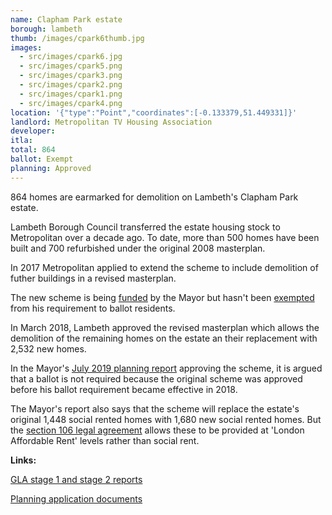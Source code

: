 ```yaml
---
name: Clapham Park estate 
borough: lambeth
thumb: /images/cpark6thumb.jpg
images:
  - src/images/cpark6.jpg
  - src/images/cpark5.png
  - src/images/cpark3.png
  - src/images/cpark2.png
  - src/images/cpark1.png
  - src/images/cpark4.png
location: '{"type":"Point","coordinates":[-0.133379,51.449331]}'
landlord: Metropolitan TV Housing Association
developer:
itla:
total: 864
ballot: Exempt
planning: Approved
---
```

864 homes are earmarked for demolition on Lambeth's Clapham Park estate.

Lambeth Borough Council transferred the estate housing stock to Metropolitan over a decade ago. To date, more than 500 homes have been built and 700 refurbished under the original 2008 masterplan.

In 2017 Metropolitan applied to extend the scheme to include demolition of futher buildings in a revised masterplan.

The new scheme is being [funded](https://www.london.gov.uk/programmes-strategies/housing-and-land/homes-londoners/estate-regeneration/estate-regeneration-data) by the Mayor but hasn't been [exempted](https://www.london.gov.uk/programmes-strategies/housing-and-land/homes-londoners/estate-regeneration/estate-regeneration-data) from his requirement to ballot residents. 

In March 2018, Lambeth approved the revised masterplan which allows the demolition of the remaining homes on the estate an their replacement with 2,532 new homes.

In the Mayor's [July 2019 planning report](https://www.london.gov.uk/sites/default/files/public%3A//public%3A//PAWS/media_id_482169///clapham_park_estate_report.pdf) approving the scheme, it is argued that a ballot is not required because the original scheme was approved before his ballot requirement became effective in 2018.

The Mayor's report also says that the scheme will replace the estate's original 1,448 social rented homes with 1,680 new social rented homes. But the [section 106 legal agreement](/images/claphamparks106.pdf) allows these to be provided at 'London Affordable Rent' levels rather than social rent.


__Links:__

[GLA stage 1 and stage 2 reports](https://www.london.gov.uk/sites/default/files/public%3A//public%3A//PAWS/media_id_482169///clapham_park_estate_report.pdf)

[Planning application documents](https://planning.lambeth.gov.uk/online-applications/applicationDetails.do?activeTab=documents&keyVal=OTYBF7BOJXE00)

